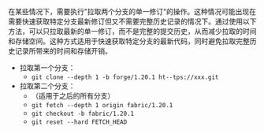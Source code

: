 在某些情况下，需要执行"拉取两个分支的单一修订"的操作。这种情况可能出现在需要快速获取特定分支最新修订但又不需要完整历史记录的情况下。通过使用以下方法，可以只拉取最新的单一修订，而不是完整的提交历史，从而减少拉取的时间和存储空间。这种方式适用于快速获取特定分支的最新代码，同时避免拉取完整历史记录所带来的时间和存储开销。

- 拉取第一个分支：
  - `git clone --depth 1 -b forge/1.20.1 ht--tps://xxx.git`
- 拉取第二个分支：
  - （适用于之后的所有分支）
  - `git fetch --depth 1 origin fabric/1.20.1`
  - `git checkout -b fabric/1.20.1`
  - `git reset --hard FETCH_HEAD`